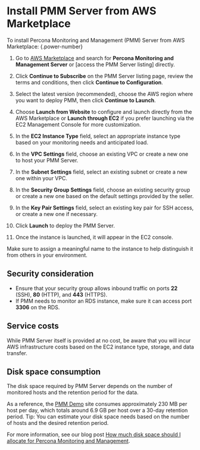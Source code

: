 # Install PMM Server from AWS Marketplace

To install Percona Monitoring and Management (PMM) Server from AWS Marketplace:
{.power-number}

1. Go to [AWS Marketplace](https://aws.amazon.com/marketplace) and search for **Percona Monitoring and Management Server** or [access the PMM Server listing] directly.

2. Click **Continue to Subscribe** on the PMM Server listing page, review the terms and conditions, then click **Continue to Configuration**.

3. Select the latest version (recommended), choose the AWS region where you want to deploy PMM, then click **Continue to Launch**.
4. Choose **Launch from Website** to configure and launch directly from the AWS Marketplace or **Launch through EC2** if you prefer launching via the EC2 Management Console for more customization.
5. In the **EC2 Instance Type** field, select an appropriate instance type based on your monitoring needs and anticipated load. 
6. In the **VPC Settings** field, choose an existing VPC or create a new one to host your PMM Server.
7. In the **Subnet Settings** field, select an existing subnet or create a new one within your VPC.
8. In the **Security Group Settings** field, choose an existing security group or create a new one based on the default settings provided by the seller.
9. In the **Key Pair Settings** field, select an existing key pair for SSH access, or create a new one if necessary.
10. Click **Launch** to deploy the PMM Server.
11. Once the instance is launched, it will appear in the EC2 console.

Make sure to assign a meaningful name to the instance to help distinguish it from others in your environment.

## Security consideration

- Ensure that your security group allows inbound traffic on ports **22** (SSH), **80** (HTTP), and **443** (HTTPS).
- If PMM needs to monitor an RDS instance, make sure it can access port **3306** on the RDS.

## Service costs

While PMM Server itself is provided at no cost, be aware that you will incur AWS infrastructure costs based on the EC2 instance type, storage, and data transfer.

## Disk space consumption

The disk space required by PMM Server depends on the number of monitored hosts and the retention period for the data.

As a reference, the [PMM Demo](https://pmmdemo.percona.com/) site consumes approximately 230 MB per host per day, which totals around 6.9 GB per host over a 30-day retention period.
Tip: You can estimate your disk space needs based on the number of hosts and the desired retention period.

For more information, see our blog post [How much disk space should I allocate for Percona Monitoring and Management](https://www.percona.com/blog/2017/05/04/how-much-disk-space-should-i-allocate-for-percona-monitoring-and-management/).